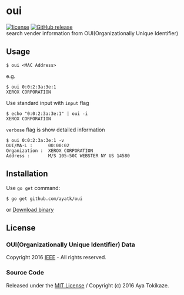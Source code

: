 oui
====
[![license](https://img.shields.io/github/license/ayatk/oui.svg?maxAge=2592000?style=flat-square)][license]
[![GitHub release](https://img.shields.io/github/release/ayatk/oui.svg?maxAge=2592000?style=flat-square)][download]  
search vender information from OUI(Organizationally Unique Identifier)

## Usage

    $ oui <MAC Address>

e.g.

    $ oui 0:0:2:3a:3e:1
    XEROX CORPORATION

Use standard input with `input` flag

    $ echo "0:0:2:3a:3e:1" | oui -i
    XEROX CORPORATION

`verbose` flag is show detailed information

    $ oui 0:0:2:3a:3e:1 -v
    OUI/MA-L :      00:00:02
    Organization :  XEROX CORPORATION
    Address :       M/S 105-50C WEBSTER NY US 14580

## Installation
Use `go get` command:

    $ go get github.com/ayatk/oui

or [Download binary][download]


## License
### OUI(Organizationally Unique Identifier) Data
Copyright 2016 [IEEE][ieee] - All rights reserved.

### Source Code
Released under the [MIT License][license] /
Copyright (c) 2016 Aya Tokikaze.

[ieee]: http://www.ieee.org/
[license]: https://github.com/ayatk/oui/blob/master/LICENSE
[download]: https://github.com/ayatk/oui/releases
